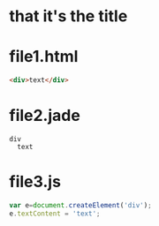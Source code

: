 # that it's the title

# file1.html
```html
<div>text</div>
```

# file2.jade
```jade
div
  text
```

# file3.js
```javascript
var e=document.createElement('div');
e.textContent = 'text';
```

